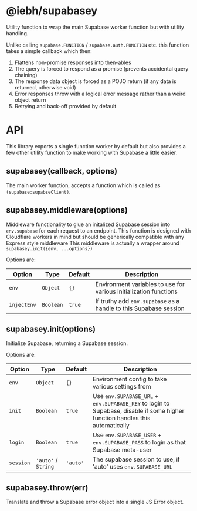 @iebh/supabasey
===============
Utility function to wrap the main Supabase worker function but with utility handling.

Unlike calling `supabase.FUNCTION` / `supabase.auth.FUNCTION` etc. this function takes a simple callback which then:

1. Flattens non-promise responses into then-ables
2. The query is forced to respond as a promise (prevents accidental query chaining)
3. The response data object is forced as a POJO return (if any data is returned, otherwise void)
4. Error responses throw with a logical error message rather than a weird object return
5. Retrying and back-off provided by default


API
===
This library exports a single function worker by default but also provides a few other utility function to make working with Supabase a little easier.

supabasey(callback, options)
----------------------------
The main worker function, accepts a function which is called as `(supabase:supabseClient)`.


supabasey.middleware(options)
-----------------------------
Middleware functionality to glue an initalized Supabase session into `env.supabase` for each request to an endpoint.
This function is designed with Cloudflare workers in mind but should be generically compatible with any Express style middleware
This middleware is actually a wrapper around `supabasey.init({env, ...options})`

Options are:

| Option      | Type      | Default | Description                                                       |
|-------------|-----------|---------|-------------------------------------------------------------------|
| `env`       | `Object`  | `{}`    | Environment variables to use for various initialization functions |
| `injectEnv` | `Boolean` | `true`  | If truthy add `env.supabase` as a handle to this Supabase session |


supabasey.init(options)
-----------------------
Initialize Supabase, returning a Supabase session.

Options are:

| Option    | Type                | Default  | Description                                                                                                                  |
|-----------|---------------------|----------|------------------------------------------------------------------------------------------------------------------------------|
| `env`     | `Object`            | `{}`     | Environment config to take various settings from                                                                             |
| `init`    | `Boolean`           | `true`   | Use `env.SUPABASE_URL` + `env.SUPABASE_KEY` to login to Supabase, disable if some higher function handles this automatically |
| `login`   | `Boolean`           | `true`   | Use `env.SUPABASE_USER` + `env.SUPABASE_PASS` to login as that Supabase meta-user                                            |
| `session` | `'auto'` / `String` | `'auto'` | The supabase session to use, if 'auto' uses `env.SUPABASE_URL`                                                               |


supabasey.throw(err)
--------------------
Translate and throw a Supabase error object into a single JS Error object.
